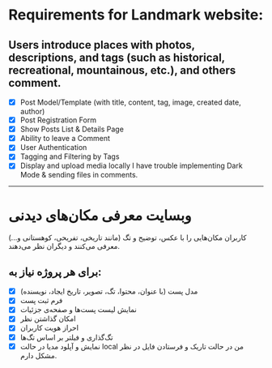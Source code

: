 # Requirements for Landmark website:
## Users introduce places with photos, descriptions, and tags (such as historical, recreational, mountainous, etc.), and others comment.
- [x] Post Model/Template (with title, content, tag, image, created date, author)
- [x] Post Registration Form
- [x] Show Posts List & Details Page
- [x] Ability to leave a Comment
- [x] User Authentication
- [x] Tagging and Filtering by Tags
- [x] Display and upload media locally
I have trouble implementing Dark Mode & sending files in comments.
------------------------------------------------------------------------------------
# وبسایت معرفی مکان‌های دیدنی
کاربران مکان‌هایی را با عکس، توضیح و تگ (مانند تاریخی، تفریحی، کوهستانی و...) معرفی می‌کنند و دیگران نظر می‌دهند.
## برای هر پروژه نیاز به: 
- [x] مدل پست (با عنوان، محتوا، تگ، تصویر، تاریخ ایجاد، نویسنده)
- [x] فرم ثبت پست
- [x] نمایش لیست پست‌ها و صفحه‌ی جزئیات
- [x] امکان گذاشتن نظر
- [x] احراز هویت کاربران
- [x] تگ‌گذاری و فیلتر بر اساس تگ‌ها
- [x] نمایش و آپلود مدیا در حالت local
من در حالت تاریک و فرستادن فایل در نظر مشکل دارم.
